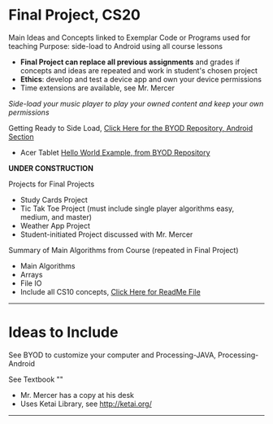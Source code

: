 # Final Project, CS20
Main Ideas and Concepts linked to Exemplar Code or Programs used for teaching
Purpose: side-load to Android using all course lessons
- **Final Project can replace all previous assignments** and grades if concepts and ideas are repeated and work in student's chosen project
- **Ethics**: develop and test a device app and own your device permissions
- Time extensions are available, see Mr. Mercer

*Side-load your music player to play your owned content and keep your own permissions*

Getting Ready to Side Load, <a href="https://github.com/MercersKitchen/BYOD#java-processing-java-processing-android-and-pure-java">Click Here for the BYOD Repository, Android Section</a>
 - Acer Tablet <a href="https://github.com/MercersKitchen/BYOD/tree/master/AcerHelloWorld">Hello World Example, from BYOD Repository</a>


**UNDER CONSTRUCTION**


Projects for Final Projects
- Study Cards Project
- Tic Tak Toe Project (must include single player algorithms easy, medium, and master)
- Weather App Project
- Student-initiated Project discussed with Mr. Mercer

Summary of Main Algorithms from Course (repeated in Final Project)
- Main Algorithms
- Arrays
- File IO
- Include all CS10 concepts, <a href="https://github.com/MercersKitchen/CS10/tree/master/Computer%20Apps/Final%20Project">Click Here for ReadMe File</a>



---

# Ideas to Include

See BYOD to customize your computer and Processing-JAVA, Processing-Android

See Textbook ""
- Mr. Mercer has a copy at his desk
- Uses Ketai Library, see http://ketai.org/

---

